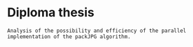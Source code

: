 # Diploma thesis
`Analysis of the possibility and efficiency of the parallel implementation of the packJPG algorithm.`
